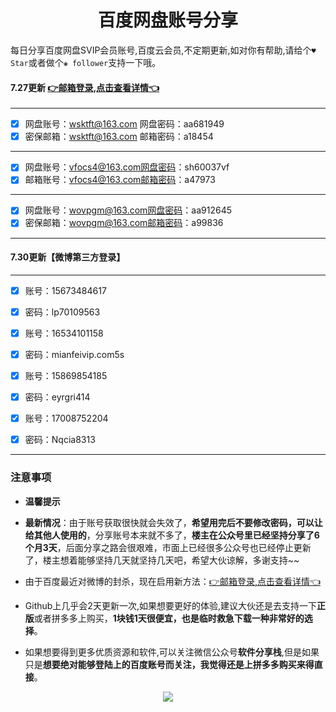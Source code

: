 <h1 align="center">百度网盘账号分享</h1>

每日分享百度网盘SVIP会员账号,百度云会员,不定期更新,如对你有帮助,请给个`♥ Star`或者做个`❀ follower`支持一下哦。


#### 7.27更新 [👉邮箱登录,点击查看详情👈](https://mp.weixin.qq.com/s/I92g9NQHru8VkGvXl57ljg) 

---


- [x] 网盘账号：wsktft@163.com	网盘密码：aa681949	
- [x] 密保邮箱：wsktft@163.com	邮箱密码：a18454

---

- [x] 网盘账号：vfocs4@163.com网盘密码：sh60037vf
- [x] 邮箱账号：vfocs4@163.com邮箱密码：a47973

---

- [x] 网盘账号：wovpgm@163.com网盘密码：aa912645
- [x] 密保邮箱：wovpgm@163.com邮箱密码：a99836

---

#### 7.30更新【微博第三方登录】

---

- [x] 账号：15673484617 
- [x] 密码：lp70109563

- [x] 账号：16534101158
- [x] 密码：mianfeivip.com5s

- [x] 账号：15869854185 
- [x] 密码：eyrgri414

- [x] 账号：17008752204  
- [x] 密码：Nqcia8313


---


### 注意事项

- **温馨提示**

- **最新情况**：由于账号获取很快就会失效了，**希望用完后不要修改密码，可以让给其他人使用的**，分享账号本来就不多了，**楼主在公众号里已经坚持分享了6个月3天**，后面分享之路会很艰难，市面上已经很多公众号也已经停止更新了，楼主想着能够坚持几天就坚持几天吧，希望大伙谅解，多谢支持~~


- 由于百度最近对微博的封杀，现在启用新方法：[👉邮箱登录,点击查看详情👈](https://mp.weixin.qq.com/s/I92g9NQHru8VkGvXl57ljg)

- Github上几乎会2天更新一次,如果想要更好的体验,建议大伙还是去支持一下**正版**或者拼多多上购买，**1块钱1天很便宜，也是临时救急下载一种非常好的选择**。

- 如果想要得到更多优质资源和软件,可以关注微信公众号**软件分享栈**,但是如果只是**想要绝对能够登陆上的百度账号而关注，我觉得还是上拼多多购买来得直接**。

<p align="center">
  
 <img align="center" src="https://mmbiz.qpic.cn/sz_mmbiz_jpg/k3AvvTgqtAgEic5TdbeX4vVNKDKscmficQ8l6q2vPnND4D72wTtib6iaqCXqiafpvs9NwrSSN2NgoLw3nwm06Jmu8zg/640?wx_fmt=jpeg&tp=webp&wxfrom=5&wx_lazy=1&wx_co=1" /> 
 
</p>

